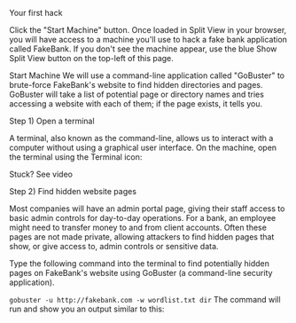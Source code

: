 Your first hack

Click the "Start Machine" button. Once loaded in Split View in your browser, you will have access to a machine you'll use to hack a fake bank application called FakeBank. If you don't see the machine appear, use the blue Show Split View button on the top-left of this page.

Start Machine
We will use a command-line application called "GoBuster" to brute-force FakeBank's website to find hidden directories and pages. GoBuster will take a list of potential page or directory names and tries accessing a website with each of them; if the page exists, it tells you.

Step 1) Open a terminal

A terminal, also known as the command-line, allows us to interact with a computer without using a graphical user interface. On the machine, open the terminal using the Terminal icon:  

Stuck? See video


Step 2) Find hidden website pages

Most companies will have an admin portal page, giving their staff access to basic admin controls for day-to-day operations. For a bank, an employee might need to transfer money to and from client accounts. Often these pages are not made private, allowing attackers to find hidden pages that show, or give access to, admin controls or sensitive data.

Type the following command into the terminal to find potentially hidden pages on FakeBank's website using GoBuster (a command-line security application).

`` gobuster -u http://fakebank.com -w wordlist.txt dir ``
The command will run and show you an output similar to this:
